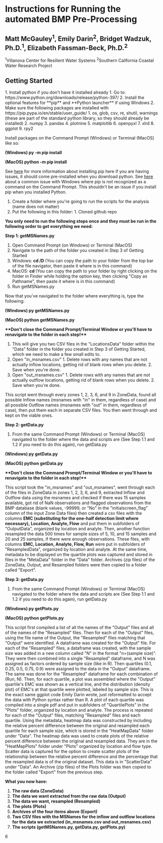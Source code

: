 <h1>Instructions for Running the automated BMP Pre-Processing</h1>
<h2>Matt McGauley<sup>1</sup>, Emily Darin<sup>2</sup>, Bridget Wadzuk, Ph.D.<sup>1</sup>, Elizabeth Fassman-Beck, Ph.D.<sup>2</sup></h2>
<sup>1</sup>Villanova Center for Resilient Water Systems
<sup>2</sup>Southern California Coastal Water Research Project



<h2>Getting Started</h2>
1. Install python if you don't have it installed already
  1. Go to: https://www.python.org/downloads/release/python-397/
  2. Install the optional features for **pip** and **Python launcher** if using Windows
2. Make sure the following packages are installed with https://pip.pypa.io/en/stable/user_guide/
  1. os, glob, csv, re, shutil, warnings (these are part of the standard python library, so they should already be installed)
  2. numpy
  3. pandas
  4. plotnine
  5. matplotlib
  6. openpyxl
  7. xlrd
  8. ggplot
  9. rpy2

Install packages on the Command Prompt (Windows) or Terminal (MacOS) like so:

**(Windows) py -m pip install <name of package>**

**(MacOS) python -m pip install <name of package>**

See [here](https://pip.pypa.io/en/stable/installation/) for more information about installing pip here if you are having issues, it should come pre-installed when you download python. See [here](https://stackoverflow.com/questions/23708898/pip-is-not-recognized-as-an-internal-or-external-command) about a common issue with Windows where pip is not recognized as a command on the Command Prompt. This shouldn't be an issue if you install pip when you installed Python.

1. Create a folder where you're going to run the scripts for the analysis (name does not matter)
  1. Put the following in this folder:
    1. Cloned github repo

**You only need to run the following steps once and they must be run in the following order to get everything we need:**

**Step 1: getMSNames.py**

1. Open Command Prompt (on Windows) or Terminal (MacOS)
2. Navigate to the path of the folder you created in Step 3 of Getting Started
  1. Windows: **cd /D <path to your folder>** (You can copy the path to your folder from the top bar of the file navigator, then paste it where <path to your folder> is in this command)
  2. MacOS: **cd <path to your folder>** (You can copy the path to your folder by right clicking on the folder in Finder while holding the option key, then clicking "Copy <folder> as Pathname", then paste it where <path to your folder> is in this command)
3. Run getMSNames.py

Now that you've navigated to the folder where everything is, type the following:

**(Windows) py getMSNames.py**

**(MacOS) python getMSNames.py**

**\*\*Don't close the Command Prompt/Terminal Window or you'll have to renavigate to the folder in each step!\*\***

1. This will give you two CSV files in the "LocationsData" folder within the "Data" folder in the folder you created in Step 3 of Getting Started, which we need to make a few small edits to.
  1. Open "in_msnames.csv"
    1. Delete rows with any names that are not actually inflow locations, getting rid of blank rows when you delete.
    2. Save when you're done.
  2. Open "out_msnames.csv"
    1. Delete rows with any names that are not actually outflow locations, getting rid of blank rows when you delete.
    2. Save when you're done.

This script went through every zones 1, 2, 3, 6, and 9 in ZoneData, found all possible Inflow names (msnames with "in" in them, regardless of case) and all possible Outflow names (msnames with "out" in them, regardless of case), then put them each in separate CSV files. You then went through and kept on the viable ones.

**Step 2: getData.py**

1. From the same Command Prompt (Windows) or Terminal (MacOS) navigated to the folder where the data and scripts are (See Step 1.1 and 1.2 if you need to do this again), run getData.py

**(Windows) py getData.py**

**(MacOS) python getData.py**

**\*\*Don't close the Command Prompt/Terminal Window or you'll have to renavigate to the folder in each step!\*\***

This script took the "in_msnames" and "out_msnames", went through each of the files in ZoneData in zones 1, 2, 3, 6, and 9, extracted Inflow and Outflow data using the msnames and checked if there was 15 samples available, got rid of NaN observations and flagged observations from the BMP database (blank values, -99999, or "No" in the "initialscreen_flag" column of the input Zone Data files) then created a csv files with the columns **EMC (substituting for the one-half detection limit where necessary), Location, Analyte, Flow** and put them in subfolders of "OutputData", organized by location and analyte. Then, another function resampled the data 500 times for sample sizes of 5, 10, and 15 samples and 20 and 25 samples, if there were enough observations. These files, with columns **EMC, Location, Analyte, Flow, Run** were put in subfolders of "ResampledData", organized by location and analyte. At the same time, metadata to be displayed on the quartile plots was captured and stored in files in the "MetaData" folder in the "Data" folder. Archives (zip files) of the ZoneData, Output, and Resampled folders were then copied to a folder called "Export".

**Step 3: getData.py**

1. From the same Command Prompt (Windows) or Terminal (MacOS) navigated to the folder where the data and scripts are (See Step 1.1 and 1.2 if you need to do this again), run getData.py

**(Windows) py getPlots.py**

**(MacOS) python getPlots.py**

This script first compiled a list of all the names of the "Output" files and all of the names of the "Resampled" files. Then for each of the "Output" files, using the file name of the Output, the "Resampled" files matching that "Output" were identified. A dataframe was created for the "Output" file. For each of the "Resampled" files, a dataframe was created, with the sample size was added in a new column called "N" in the format "n=(sample size)". They were then combined into a single "Resampled" dataframe, and N was assigned as factors ordered by sample size (like in R). Then quartiles (0.1, 0.25, 0.5, 0.75, 0.9) were assigned to the data in the "Output" dataframe. The same was done for the "Resampled" dataframe for each combination of (Run, N). Then, for each quartile, a plot was assembled where the "Output" quartile's EMC was shown as a vertical line, and the distribution (density plot) of EMC's at that quartile were plotted, labeled by sample size. This is the exact same ggplot code Emily Darin wrote, just reformatted to accept the data with Python syntax rather than R. A plot of each quartile was compiled into a single pdf and put in subfolders of "QuartilePlots" in the "Plots" folder, organized by location and analyte. The process is repeated for each of the "Output" files, matching "Resampled" files and each quartile. Using the metadata, heatmap data was constructed by including the relative percent difference between the original and resampled each quartile for each sample size, which is stored in the "HeatMapData" folder under "Data". The heatmap data was used to create plots of the relative percent difference between the original and resampled data. They are in the "HeatMapPlots" folder under "Plots" organized by location and flow type. Scatter data is captured for the option to create scatter plots of the relationship between the relative percent difference and the percentage that the resampled data is of the original dataset. This data is in "ScatterData" under "Data". An Archive (zip files) of the Plots folder was then copied to the folder called "Export" from the previous step.

**What you now have:**

1. **The raw data (ZoneData)**
2. **The data we want extracted from the raw data (Output)**
3. **The data we want, resampled (Resampled)**
4. **The plots (Plots)**
5. **Archives of the four items above (Export)**
6. **Two CSV files with the MSNames for the inflow and outflow locations for the data we extracted (in_msnames.csv and out_msnames.csv)**
7. **The scripts (getMSNames.py, getData.py, getPlots.py)**

6

